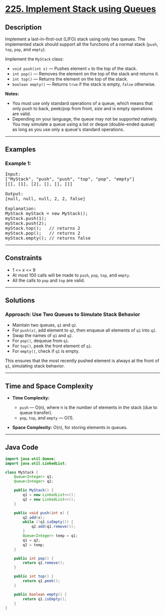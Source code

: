 # [225. Implement Stack using Queues](https://leetcode.com/problems/implement-stack-using-queues)

## Description

<!-- description:start -->

Implement a last-in-first-out (LIFO) stack using only two queues. The implemented stack should support all the functions of a normal stack (`push`, `top`, `pop`, and `empty`).

Implement the `MyStack` class:

- `void push(int x)` — Pushes element `x` to the top of the stack.
- `int pop()` — Removes the element on the top of the stack and returns it.
- `int top()` — Returns the element on the top of the stack.
- `boolean empty()` — Returns `true` if the stack is empty, `false` otherwise.

**Notes:**

- You must use only standard operations of a queue, which means that only push to back, peek/pop from front, size and is empty operations are valid.
- Depending on your language, the queue may not be supported natively. You may simulate a queue using a list or deque (double-ended queue) as long as you use only a queue's standard operations.

<!-- description:end -->

---

## Examples

### Example 1:
<pre>
Input:
["MyStack", "push", "push", "top", "pop", "empty"]
[[], [1], [2], [], [], []]

Output:
[null, null, null, 2, 2, false]

Explanation:
MyStack myStack = new MyStack();
myStack.push(1);
myStack.push(2);
myStack.top();   // returns 2
myStack.pop();   // returns 2
myStack.empty(); // returns false
</pre>

---

## Constraints

- 1 <= x <= 9
- At most 100 calls will be made to `push`, `pop`, `top`, and `empty`.
- All the calls to `pop` and `top` are valid.

---

## Solutions

### Approach: Use Two Queues to Simulate Stack Behavior

- Maintain two queues, `q1` and `q2`.
- For `push(x)`, add element to `q2`, then enqueue all elements of `q1` into `q2`.  
- Swap the names of `q1` and `q2`.
- For `pop()`, dequeue from `q1`.
- For `top()`, peek the front element of `q1`.
- For `empty()`, check if `q1` is empty.

This ensures that the most recently pushed element is always at the front of `q1`, simulating stack behavior.

---

## Time and Space Complexity

- **Time Complexity:**  
  - `push` — O(n), where n is the number of elements in the stack (due to queue transfer).  
  - `pop`, `top`, and `empty` — O(1).

- **Space Complexity:** O(n), for storing elements in queues.

---

## Java Code

```java
import java.util.Queue;
import java.util.LinkedList;

class MyStack {
    Queue<Integer> q1;
    Queue<Integer> q2;

    public MyStack() {
        q1 = new LinkedList<>();
        q2 = new LinkedList<>();
    }

    public void push(int x) {
        q2.add(x);
        while (!q1.isEmpty()) {
            q2.add(q1.remove());
        }
        Queue<Integer> temp = q1;
        q1 = q2;
        q2 = temp;
    }

    public int pop() {
        return q1.remove();
    }

    public int top() {
        return q1.peek();
    }

    public boolean empty() {
        return q1.isEmpty();
    }
}
